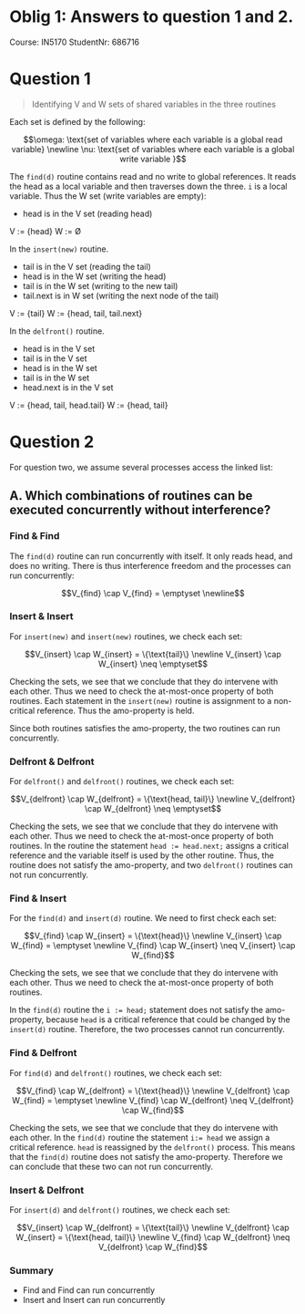 # Oblig 1: Answers to question 1 and 2.

Course: IN5170
StudentNr: 686716

# Question 1

> Identifying V and W sets of shared variables in the three routines

Each set is defined by the following: 
```math
\omega: \text{set of variables where each variable is a global read variable} \newline
\nu: \text{set of variables where each variable is a global write variable }
```

The `find(d)` routine contains read and no write to global references. It reads the head as a local variable and then traverses down the three. `i` is a local variable. Thus the W set (write variables are empty): 
- head is in the V set (reading head)

V := {head}
W := Ø


In the `insert(new)` routine. 
- tail is in the V set (reading the tail)
- head is in the W set (writing the head)
- tail is in the W set (writing to the new tail)
- tail.next is in W set (writing the next node of the tail) 

V := {tail}
W := {head, tail, tail.next}

In the `delfront()` routine.
- head is in the V set
- tail is in the V set
- head is in the W set 
- tail is in the W set
- head.next is in the V set

V := {head, tail, head.tail}
W := {head, tail}

# Question 2 

For question two, we assume several processes access the linked list: 

## A. Which combinations of routines can be executed concurrently without interference?


### Find & Find

The `find(d)` routine can run concurrently with itself. It only reads head, and does no writing. There is thus interference freedom and the processes can run concurrently: 

```math
V_{find} \cap V_{find} = \emptyset \newline
```

### Insert & Insert

For `insert(new)` and `insert(new)` routines, we check each set: 

```math
V_{insert} \cap W_{insert} = \{\text{tail}\} \newline

V_{insert} \cap W_{insert} \neq \emptyset
```

Checking the sets, we see that we conclude that they do intervene with each other. Thus we need to check the at-most-once property of both routines. Each statement in the `insert(new)` routine is assignment to a non-critical reference. Thus the amo-property is held.

Since both routines satisfies the amo-property, the two routines can run concurrently.

### Delfront & Delfront

For `delfront()` and `delfront()` routines, we check each set: 

```math
V_{delfront} \cap W_{delfront} = \{\text{head, tail}\} \newline

V_{delfront} \cap W_{delfront} \neq \emptyset
```

Checking the sets, we see that we conclude that they do intervene with each other. Thus we need to check the at-most-once property of both routines. In the routine the statement `head := head.next;` assigns a critical reference and the variable itself is used by the other routine. Thus, the routine does not satisfy the amo-property, and two `delfront()` routines can not run concurrently.

### Find & Insert
For the `find(d)` and `insert(d)` routine. We need to first check each set:

```math
V_{find} \cap W_{insert} = \{\text{head}\} \newline
V_{insert} \cap W_{find} = \emptyset \newline

V_{find} \cap W_{insert} \neq V_{insert} \cap W_{find}
```

Checking the sets, we see that we conclude that they do intervene with each other. Thus we need to check the at-most-once property of both routines.

In the `find(d)` routine the `i := head;` statement does not satisfy the amo-property, because `head` is a critical reference that could be changed by the `insert(d)` routine. Therefore, the two processes cannot run concurrently. 

### Find & Delfront

For `find(d)` and `delfront()` routines, we check each set: 

```math
V_{find} \cap W_{delfront} = \{\text{head}\} \newline

V_{delfront} \cap W_{find} = \emptyset \newline

V_{find} \cap W_{delfront} \neq V_{delfront} \cap W_{find}
```

Checking the sets, we see that we conclude that they do intervene with each other. In the `find(d)` routine the statement `i:= head` we assign a critical reference. `head` is reassigned by the `delfront()` process. This means that the `find(d)` routine does not satisfy the amo-property. Therefore we can conclude that these two can not run concurrently.

### Insert & Delfront 

For `insert(d)` and `delfront()` routines, we check each set: 

```math
V_{insert} \cap W_{delfront} = \{\text{tail}\} \newline

V_{delfront} \cap W_{insert} = \{\text{head, tail}\} \newline

V_{find} \cap W_{delfront} \neq V_{delfront} \cap W_{find}
```




### Summary 

- Find and Find can run concurrently 
- Insert and Insert can run concurrently


